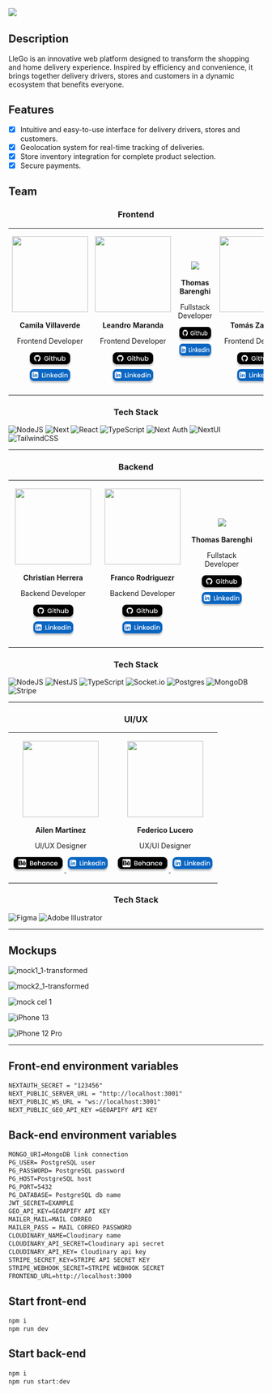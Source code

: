 <p aling='center'>
  <img src='https://i.ibb.co/16ZGL2f/Landing.png' />
</p>

## Description

LleGo is an innovative web platform designed to transform the shopping and home delivery experience. Inspired by efficiency and convenience, it brings together delivery drivers, stores and customers in a dynamic ecosystem that benefits everyone.

## Features

- [x] Intuitive and easy-to-use interface for delivery drivers, stores and customers.
- [x] Geolocation system for real-time tracking of deliveries.
- [x] Store inventory integration for complete product selection.
- [x] Secure payments.

## Team

<h3 align='center'>
  Frontend
</h3>
<table cellpadding="10" align='center'>
  <tr>
   <td>
     <p align='center'>
       <img src='https://cdn.discordapp.com/attachments/1187404050992472124/1187404132361973771/me1.jpg?ex=6596c346&is=65844e46&hm=c9fab91a6482d18ab92f61c97bf0a15fa5527b1d53bd9bf5a00d1343299bbc8a&' width=150 height=150 />
     </p>
      <p align='center'>
        <span >
          <b>Camila Villaverde</b>
        </span>
        <p align='center' color='gray'>
           Frontend Developer
        </p> 
      </p>
      <p align='center'>
        <a href="https://github.com/camyael"  target='_blank'>
          <img src='https://github.com/YosstinCode/images_readme/blob/main/Button%20Github.svg' height=30/>
        </a>
        <a href='https://www.linkedin.com/in/camilavillaverde/' target='_blank'>
          <img src='https://github.com/YosstinCode/images_readme/blob/main/Button%20Linkedin.svg' height=30/>
        </a>
      </p>
    </td>
  <td>
     <p align='center'>
       <img src='https://avatars.githubusercontent.com/u/27628361?v=4' width=150 height=150 />
     </p>
      <p align='center'>
        <span >
          <b>Leandro Maranda</b>
        </span>
        <p align='center' color='gray'>
           Frontend Developer
        </p> 
      </p>
      <p align='center'>
        <a href='https://github.com/leandroni1983' target='_blank'>
         <img src='https://github.com/YosstinCode/images_readme/blob/main/Button%20Github.svg' height=30/>
        </a>
        <a href='https://www.linkedin.com/in/leandronicolas1983/' target='_blank'>
          <img src='https://github.com/YosstinCode/images_readme/blob/main/Button%20Linkedin.svg' height=30/>
        </a>
      </p>
    </td>
  <td>
     <p align='center'>
        <img src='https://avatars.githubusercontent.com/u/90881270?v=4' width=150 heiht=150/>
     </p>
      <p align='center'>
        <span >
          <b>Thomas Barenghi</b>
        </span>
        <p align='center' color='gray'>
           Fullstack Developer
        </p> 
      </p>
      <p align='center'>
        <a href='https://github.com/thomasbarenghi' target='_blank'>
          <img src='https://github.com/YosstinCode/images_readme/blob/main/Button%20Github.svg' height=30/>
        </a>
        <a href='https://www.linkedin.com/in/thomasbarenghi/' target='_blank'>
          <img src='https://github.com/YosstinCode/images_readme/blob/main/Button%20Linkedin.svg' height=30/>
        </a>
      </p>
    </td>
  <td>
     <p align='center'>
       <img src='https://avatars.githubusercontent.com/u/60944948?v=4' width=150 height=150 />
     </p>
      <p align='center'>
        <span >
          <b>Tomás Zarriello</b>
        </span>
        <p align='center' color='gray'>
           Frontend Developer
        </p> 
      </p>
      <p align='center'>
        <a href='https://github.com/Tommyx66' target='_blank'>
          <img src='https://github.com/YosstinCode/images_readme/blob/main/Button%20Github.svg' height=30/>
        </a>
        <a href='https://www.linkedin.com/in/ivan-litt/](https://www.linkedin.com/in/tom%C3%A1s-zarriello-074a57199/' target='_blank'>
          <img src='https://github.com/YosstinCode/images_readme/blob/main/Button%20Linkedin.svg' height=30/>
        </a>
      </p>
    </td>
  </tr>
</table>

<h3 align='center'>
  Tech Stack
</h3>

![NodeJS](https://img.shields.io/badge/node.js-6DA55F?style=for-the-badge&logo=node.js&logoColor=white)
![Next](https://img.shields.io/badge/next-black.svg?style=for-the-badge&logo=nextjs&logoColor=white)
![React](https://img.shields.io/badge/next.js-000000?style=for-the-badge&logo=nextdotjs&logoColor=white)
![TypeScript](https://img.shields.io/badge/typescript-%23007ACC.svg?style=for-the-badge&logo=typescript&logoColor=white)
![Next Auth](https://img.shields.io/badge/Next%20Auth-0B94DE?style=for-the-badge&logo=nextcloud&logoColor=black)
![NextUI](https://img.shields.io/badge/NextUI-0B94DE?style=for-the-badge&logo=nextcloud&logoColor=white)
![TailwindCSS](https://img.shields.io/badge/tailwindcss-%2338B2AC.svg?style=for-the-badge&logo=tailwind-css&logoColor=white)

---

<h3 align='center'>
  Backend
</h3>
<table cellpadding="10" align='center'>
  <tr>
  <td>
     <p align='center'>
       <img src='https://avatars.githubusercontent.com/u/86586454?v=4' width=150 height=150 />
     </p>
      <p align='center'>
        <span >
          <b>Christian Herrera</b>
        </span>
        <p align='center'>
           Backend Developer
        </p> 
      </p>
      <p align='center'>
        <a href='https://github.com/cahov' target='_blank'>
          <img src='https://github.com/YosstinCode/images_readme/blob/main/Button%20Github.svg' height=30/>
        </a>
        <a href='https://www.linkedin.com/in/cahodev/' target='_blank'>
          <img src='https://github.com/YosstinCode/images_readme/blob/main/Button%20Linkedin.svg' height=30/>
        </a>
      </p>
    </td>
  <td>
     <p align='center'>
       <img src='https://avatars.githubusercontent.com/u/106678313?v=4' width=150 height=150 />
     </p>
      <p align='center'>
        <span >
          <b>Franco Rodriguezr</b>
        </span>
        <p align='center' color='gray'>
           Backend Developer
        </p> 
      </p>
      <p align='center'>
        <a href='https://github.com/franrodriguez1993' target='_blank'>
          <img src='https://github.com/YosstinCode/images_readme/blob/main/Button%20Github.svg' height=30/>
        </a>
        <a href='https://www.linkedin.com/in/francojmrodriguez/' target='_blank'>
          <img src='https://github.com/YosstinCode/images_readme/blob/main/Button%20Linkedin.svg' height=30/>
        </a>
      </p>
    </td>
  <td>
     <p align='center'>
        <img src='https://avatars.githubusercontent.com/u/90881270?v=4' width=150 heiht=150/>
     </p>
      <p align='center'>
        <span >
          <b>Thomas Barenghi</b>
        </span>
        <p align='center' color='gray'>
           Fullstack Developer
        </p> 
      </p>
      <p align='center'>
        <a href='https://github.com/thomasbarenghi' target='_blank'>
          <img src='https://github.com/YosstinCode/images_readme/blob/main/Button%20Github.svg' height=30/>
        </a>
        <a href='https://www.linkedin.com/in/thomasbarenghi/' target='_blank'>
          <img src='https://github.com/YosstinCode/images_readme/blob/main/Button%20Linkedin.svg' height=30/>
        </a>
      </p>
    </td>
  <td>
  </tr>
</table>

<h3 align='center'>
  Tech Stack
</h3>

![NodeJS](https://img.shields.io/badge/node.js-6DA55F?style=for-the-badge&logo=node.js&logoColor=white)
![NestJS](https://img.shields.io/badge/nestjs-%23E0234E.svg?style=for-the-badge&logo=nestjs&logoColor=white)
![TypeScript](https://img.shields.io/badge/typescript-%23007ACC.svg?style=for-the-badge&logo=typescript&logoColor=white)
![Socket.io](https://img.shields.io/badge/Socket.io-black?style=for-the-badge&logo=socket.io&badgeColor=010101)
![Postgres](https://img.shields.io/badge/postgres-%23316192.svg?style=for-the-badge&logo=postgresql&logoColor=white)
![MongoDB](https://img.shields.io/badge/MongoDB-%234ea94b.svg?style=for-the-badge&logo=mongodb&logoColor=white)
![Stripe](https://img.shields.io/static/v1?style=for-the-badge&message=Stripe&color=008CDD&logo=Stripe&logoColor=FFFFFF&label=)

---

<h3 align='center'>
  UI/UX
</h3>
<table cellpadding="10" align='center'>
  <tr>
  <td>
     <p align='center' >
       <img src='https://media.licdn.com/dms/image/C4D03AQEIoTdOYhuHLA/profile-displayphoto-shrink_800_800/0/1611848985455?e=1708560000&v=beta&t=WZmPfLe9nOFtSkEUdg0Ypsc-KMFWsvWFjfZ4xWho-gc' width=150 height=150 />
     </p>
      <p align='center'>
        <span >
          <b>Ailen Martinez</b>
        </span>
        <p align='center' color='gray'>
           UI/UX Designer
        </p> 
      </p>
      <p align='center'>
        <a href='https://www.behance.net/ireneporro16' target='_blank'>
          <img src='https://github.com/YosstinCode/images_readme/blob/main/Button%20Github%20(1).svg' height=30/>
        </a>
        <a href='https://www.linkedin.com/in/ail%C3%A9ndaniela-martinezrosica/' target='_blank'>
          <img src='https://github.com/YosstinCode/images_readme/blob/main/Button%20Linkedin.svg' height=30/>
        </a>
      </p>
    </td>
   <td>
     <p align='center'>
       <img src='https://mir-s3-cdn-cf.behance.net/user/115/76c4151518167139.655638e71fdb3.jpg' width=150 height=150 />
     </p>
      <p align='center'>
        <span >
          <b>Federico Lucero</b>
        </span>
        <p align='center' color='gray'>
           UX/UI Designer
        </p> 
      </p>
      <p align='center'>
        <a href='https://www.behance.net/federicolucero1' target='_blank'>
          <img src='https://github.com/YosstinCode/images_readme/blob/main/Button%20Github%20(1).svg' height=30/>
        </a>
        <a href='https://www.linkedin.com/in/federicolucero94/' target='_blank'>
          <img src='https://github.com/YosstinCode/images_readme/blob/main/Button%20Linkedin.svg' height=30/>
        </a>
      </p>
    </td>
  </tr>
</table>

<h3 align='center'>
  Tech Stack
</h3>

![Figma](https://img.shields.io/static/v1?style=for-the-badge&message=Figma&color=F24E1E&logo=Figma&logoColor=FFFFFF&label=)
![Adobe Illustrator](https://img.shields.io/static/v1?style=for-the-badge&message=Adobe+Illustrator&color=222222&logo=Adobe+Illustrator&logoColor=FF9A00&label=)

---

## Mockups

![mock1_1-transformed](https://cdn.discordapp.com/attachments/1187404050992472124/1187406115370184735/iPhone_15.png?ex=6596c51e&is=6584501e&hm=a88f97cd639f59ab6b838db600cecc45eccafafa789a582e5e6ec69685ae9d6e&)

![mock2_1-transformed](https://cdn.discordapp.com/attachments/1187404050992472124/1187406114871050331/iPhone_15_Pro.png?ex=6596c51e&is=6584501e&hm=77cb13a13f8180ada83fd0611c57af7d09ac3d0db3c0beaf4341bc670df89922&)

![mock cel 1](https://cdn.discordapp.com/attachments/1187404050992472124/1187406114007040001/iPhone_14.png?ex=6596c51e&is=6584501e&hm=7dcec92ea4f54dc1c3b22b366a48d554b7aae0f8bcf6fab695472ebbd7dc9452&)

![iPhone 13](https://media.discordapp.net/attachments/1187404050992472124/1187406112681623633/MacBook_Pro_16.png?ex=6596c51e&is=6584501e&hm=56ecfd6ad50dbe74d67adcf8bc9b17ba2fb9ed1a3c91d63fae876bc68dcc54c5&=&format=webp&quality=lossless&width=631&height=473)

![iPhone 12 Pro](https://cdn.discordapp.com/attachments/1187404050992472124/1187406113352724571/Surface_Laptop_Studio.png?ex=6596c51e&is=6584501e&hm=cf8d41f3b1bd5370db1167e6a39ace5c4f02bb909455a82deb10fef7b432fbf2&)

---

## Front-end environment variables

```
NEXTAUTH_SECRET = "123456"
NEXT_PUBLIC_SERVER_URL = "http://localhost:3001"
NEXT_PUBLIC_WS_URL = "ws://localhost:3001"
NEXT_PUBLIC_GEO_API_KEY =GEOAPIFY API KEY
```
## Back-end environment variables

```
MONGO_URI=MongoDB link connection
PG_USER= PostgreSQL user
PG_PASSWORD= PostgreSQL password
PG_HOST=PostgreSQL host
PG_PORT=5432
PG_DATABASE= PostgreSQL db name
JWT_SECRET=EXAMPLE
GEO_API_KEY=GEOAPIFY API KEY
MAILER_MAIL=MAIL CORREO
MAILER_PASS = MAIL CORREO PASSWORD
CLOUDINARY_NAME=Cloudinary name
CLOUDINARY_API_SECRET=Cloudinary api secret
CLOUDINARY_API_KEY= Cloudinary api key
STRIPE_SECRET_KEY=STRIPE API SECRET KEY
STRIPE_WEBHOOK_SECRET=STRIPE WEBHOOK SECRET
FRONTEND_URL=http://localhost:3000
```
## Start front-end
```
npm i
npm run dev
```
## Start back-end
```
npm i
npm run start:dev
```
